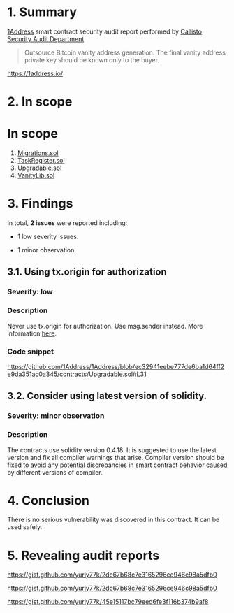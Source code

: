# 1. Summary

[1Address](https://github.com/1Address/1Address/tree/master/contracts) smart contract security audit report performed by [Callisto Security Audit Department](https://github.com/EthereumCommonwealth/Auditing)

> Outsource Bitcoin vanity address generation. The final vanity address private key should be known only to the buyer.

https://1address.io/


# 2. In scope

# In scope

1. [Migrations.sol](https://github.com/1Address/1Address/blob/ec32941eebe777de6ba1d64ff2e9da351ac0a345/contracts/Migrations.sol)
2. [TaskRegister.sol](https://github.com/1Address/1Address/blob/ec32941eebe777de6ba1d64ff2e9da351ac0a345/contracts/TaskRegister.sol)
3. [Upgradable.sol](https://github.com/1Address/1Address/blob/ec32941eebe777de6ba1d64ff2e9da351ac0a345/contracts/Upgradable.sol)
4. [VanityLib.sol](https://github.com/1Address/1Address/blob/ec32941eebe777de6ba1d64ff2e9da351ac0a345/contracts/VanityLib.sol)

# 3. Findings

In total, **2 issues** were reported including:

- 1 low severity issues.

- 1 minor observation.


## 3.1. Using tx.origin for authorization

### Severity: low

### Description

Never use tx.origin for authorization. Use msg.sender instead. 
More information [here](https://solidity.readthedocs.io/en/develop/security-considerations.html#tx-origin).

### Code snippet

https://github.com/1Address/1Address/blob/ec32941eebe777de6ba1d64ff2e9da351ac0a345/contracts/Upgradable.sol#L31

## 3.2. Consider using latest version of solidity.

### Severity: minor observation

### Description

The contracts use solidity version 0.4.18. It is suggested to use the latest version and fix all compiler warnings that arise. 
Compiler version should be fixed to avoid any potential discrepancies in smart contract behavior caused by different versions of compiler.

# 4. Conclusion

There is no serious vulnerability was discovered in this contract. It can be used safely.

# 5. Revealing audit reports

https://gist.github.com/yuriy77k/2dc67b68c7e3165296ce946c98a5dfb0

https://gist.github.com/yuriy77k/2dc67b68c7e3165296ce946c98a5dfb0

https://gist.github.com/yuriy77k/45e15117bc79eed6fe3f116b374b9af8
